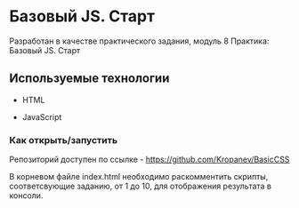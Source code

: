 # Базовый JS. Старт

Разработан в качестве практического задания, модуль 8 Практика: Базовый JS. Старт

## Используемые технологии

* HTML

* JavaScript

### Как открыть/запустить

Репозиторий доступен по ссылке - https://github.com/Kropanev/BasicCSS

В корневом файле index.html необходимо раскомментить скрипты, соответсвующие заданию, от 1 до 10, для отображения результата в консоли.
